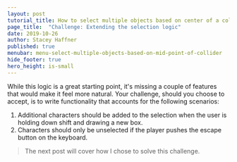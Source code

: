```yaml
---
layout: post
tutorial_title: How to select multiple objects based on center of a collider
page_title:  "Challenge: Extending the selection logic"
date: 2019-10-26
author: Stacey Haffner
published: true
menubar: menu-select-multiple-objects-based-on-mid-point-of-collider
hide_footer: true
hero_height: is-small
---
```


While this logic is a great starting point, it's missing a couple of features that would make it feel more natural. Your challenge, should you choose to accept, is to write functionality that accounts for the following scenarios:

1. Additional characters should be added to the selection when the user is holding down shift and drawing a new box. 
2. Characters should only be unselected if the player pushes the escape button on the keyboard.

> The next post will cover how I chose to solve this challenge. 